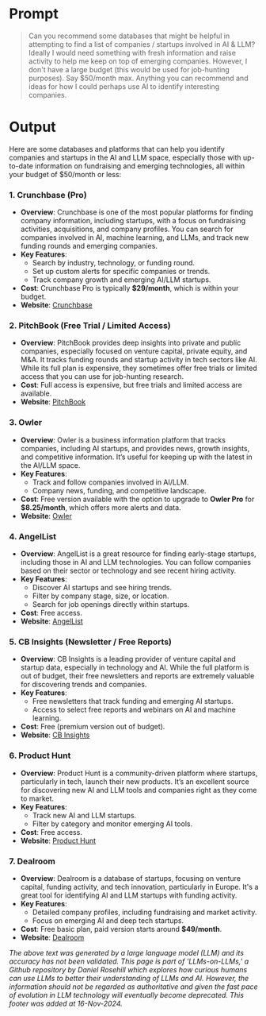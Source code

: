 # Prompt

> Can you recommend some databases that might be helpful in attempting to find a list of companies / startups involved in AI & LLM? Ideally I would need something with fresh information and raise activity to help me keep on top of emerging companies. However, I don't have a large budget (this would be used for job-hunting purposes). Say $50/month max. Anything you can recommend and ideas for how I could perhaps use AI to identify interesting companies.

# Output

Here are some databases and platforms that can help you identify companies and startups in the AI and LLM space, especially those with up-to-date information on fundraising and emerging technologies, all within your budget of $50/month or less:

### 1. Crunchbase (Pro)

- **Overview**: Crunchbase is one of the most popular platforms for finding company information, including startups, with a focus on fundraising activities, acquisitions, and company profiles. You can search for companies involved in AI, machine learning, and LLMs, and track new funding rounds and emerging companies.
- **Key Features**:
  - Search by industry, technology, or funding round.
  - Set up custom alerts for specific companies or trends.
  - Track company growth and emerging AI/LLM startups.
- **Cost**: Crunchbase Pro is typically **$29/month**, which is within your budget.
- **Website**: [Crunchbase](https://www.crunchbase.com)

### 2. PitchBook (Free Trial / Limited Access)

- **Overview**: PitchBook provides deep insights into private and public companies, especially focused on venture capital, private equity, and M\&A. It tracks funding rounds and startup activity in tech sectors like AI. While its full plan is expensive, they sometimes offer free trials or limited access that you can use for job-hunting research.
- **Cost**: Full access is expensive, but free trials and limited access are available.
- **Website**: [PitchBook](https://pitchbook.com)

### 3. Owler

- **Overview**: Owler is a business information platform that tracks companies, including AI startups, and provides news, growth insights, and competitive information. It’s useful for keeping up with the latest in the AI/LLM space.
- **Key Features**:
  - Track and follow companies involved in AI/LLM.
  - Company news, funding, and competitive landscape.
- **Cost**: Free version available with the option to upgrade to **Owler Pro** for **$8.25/month**, which offers more alerts and data.
- **Website**: [Owler](https://www.owler.com)

### 4. AngelList

- **Overview**: AngelList is a great resource for finding early-stage startups, including those in AI and LLM technologies. You can follow companies based on their sector or technology and see recent hiring activity.
- **Key Features**:
  - Discover AI startups and see hiring trends.
  - Filter by company stage, size, or location.
  - Search for job openings directly within startups.
- **Cost**: Free access.
- **Website**: [AngelList](https://angel.co)

### 5. CB Insights (Newsletter / Free Reports)

- **Overview**: CB Insights is a leading provider of venture capital and startup data, especially in technology and AI. While the full platform is out of budget, their free newsletters and reports are extremely valuable for discovering trends and companies.
- **Key Features**:
  - Free newsletters that track funding and emerging AI startups.
  - Access to select free reports and webinars on AI and machine learning.
- **Cost**: Free (premium version out of budget).
- **Website**: [CB Insights](https://www.cbinsights.com)

### 6. Product Hunt

- **Overview**: Product Hunt is a community-driven platform where startups, particularly in tech, launch their new products. It’s an excellent source for discovering new AI and LLM tools and companies right as they come to market.
- **Key Features**:
  - Track new AI and LLM startups.
  - Filter by category and monitor emerging AI tools.
- **Cost**: Free access.
- **Website**: [Product Hunt](https://www.producthunt.com)

### 7. Dealroom

- **Overview**: Dealroom is a database of startups, focusing on venture capital, funding activity, and tech innovation, particularly in Europe. It's a great tool for identifying AI and LLM startups with funding activity.
- **Key Features**:
  - Detailed company profiles, including fundraising and market activity.
  - Focus on emerging AI and deep tech startups.
- **Cost**: Free basic plan, paid version starts around **$49/month**.
- **Website**: [Dealroom](https://app.dealroom.co)

*The above text was generated by a large language model (LLM) and its accuracy has not been validated. This page is part of 'LLMs-on-LLMs,' a Github repository by Daniel Rosehill which explores how curious humans can use LLMs to better their understanding of LLMs and AI. However, the information should not be regarded as authoritative and given the fast pace of evolution in LLM technology will eventually become deprecated. This footer was added at 16-Nov-2024.*


